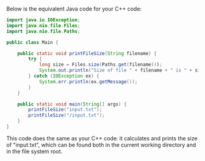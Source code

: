Below is the equivalent Java code for your C++ code:

```java
import java.io.IOException;
import java.nio.file.Files;
import java.nio.file.Paths;

public class Main {

    public static void printFileSize(String filename) {
        try {
            long size = Files.size(Paths.get(filename)));
            System.out.println("Size of file " + filename + " is " + size + " bytes.");
        } catch (IOException ex) {
            System.err.println(ex.getMessage());
        }
    }

    public static void main(String[] args) {
        printFileSize("input.txt");
        printFileSize("/input.txt");
    }
}
```
This code does the same as your C++ code: it calculates and prints the size of "input.txt", which can be found both in the current working directory and in the file system root.
